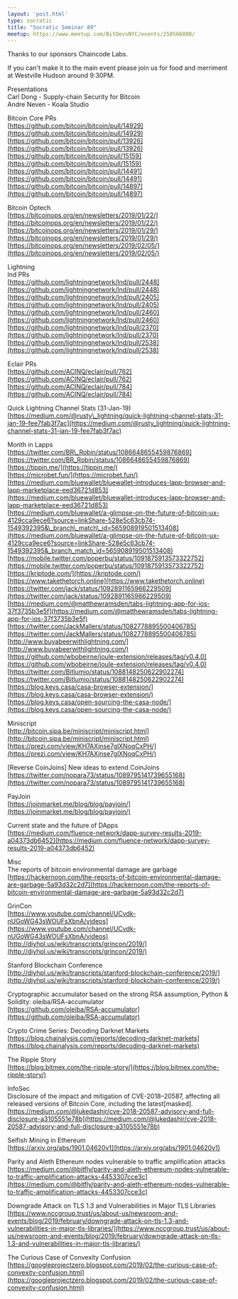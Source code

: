 ```yaml
---
layout: 'post.html'
type: socratic
title: "Socratic Seminar 89"
meetup: https://www.meetup.com/BitDevsNYC/events/258566808/
---
```


Thanks to our sponsors Chaincode Labs.

If you can't make it to the main event please join us for food and merriment at Westville Hudson around 9:30PM.

Presentations  
Carl Dong - Supply-chain Security for Bitcoin  
Andre Neven - Koala Studio

Bitcoin Core PRs  
[https://github.com/bitcoin/bitcoin/pull/14929](https://github.com/bitcoin/bitcoin/pull/14929)  
[https://github.com/bitcoin/bitcoin/pull/13926](https://github.com/bitcoin/bitcoin/pull/13926)  
[https://github.com/bitcoin/bitcoin/pull/15159](https://github.com/bitcoin/bitcoin/pull/15159)  
[https://github.com/bitcoin/bitcoin/pull/14491](https://github.com/bitcoin/bitcoin/pull/14491)  
[https://github.com/bitcoin/bitcoin/pull/14897](https://github.com/bitcoin/bitcoin/pull/14897)

Bitcoin Optech  
[https://bitcoinops.org/en/newsletters/2019/01/22/](https://bitcoinops.org/en/newsletters/2019/01/22/)  
[https://bitcoinops.org/en/newsletters/2019/01/29/](https://bitcoinops.org/en/newsletters/2019/01/29/)  
[https://bitcoinops.org/en/newsletters/2019/02/05/](https://bitcoinops.org/en/newsletters/2019/02/05/)

Lightning  
lnd PRs  
[https://github.com/lightningnetwork/lnd/pull/2448](https://github.com/lightningnetwork/lnd/pull/2448)  
[https://github.com/lightningnetwork/lnd/pull/2405](https://github.com/lightningnetwork/lnd/pull/2405)  
[https://github.com/lightningnetwork/lnd/pull/2460](https://github.com/lightningnetwork/lnd/pull/2460)  
[https://github.com/lightningnetwork/lnd/pull/2370](https://github.com/lightningnetwork/lnd/pull/2370)  
[https://github.com/lightningnetwork/lnd/pull/2538](https://github.com/lightningnetwork/lnd/pull/2538)

Eclair PRs  
[https://github.com/ACINQ/eclair/pull/762](https://github.com/ACINQ/eclair/pull/762)  
[https://github.com/ACINQ/eclair/pull/784](https://github.com/ACINQ/eclair/pull/784)

Quick Lightning Channel Stats (31-Jan-19)  
[https://medium.com/@rusty\_lightning/quick-lightning-channel-stats-31-jan-19-fee7fab3f7ac](https://medium.com/@rusty_lightning/quick-lightning-channel-stats-31-jan-19-fee7fab3f7ac)

Month in Lapps  
[https://twitter.com/BR\_Robin/status/1086648655459876869](https://twitter.com/BR_Robin/status/1086648655459876869)  
[https://tippin.me/](https://tippin.me/)  
[https://microbet.fun/](https://microbet.fun/)  
[https://medium.com/bluewallet/bluewallet-introduces-lapp-browser-and-lapp-marketplace-eed36721d853](https://medium.com/bluewallet/bluewallet-introduces-lapp-browser-and-lapp-marketplace-eed36721d853)  
[https://medium.com/bluewallet/a-glimpse-on-the-future-of-bitcoin-ux-4129cca9ece6?source=linkShare-528e5c63cb74-1549392395&\_branch\_match\_id=565908919501513408](https://medium.com/bluewallet/a-glimpse-on-the-future-of-bitcoin-ux-4129cca9ece6?source=linkShare-528e5c63cb74-1549392395&_branch_match_id=565908919501513408)  
[https://mobile.twitter.com/poperbu/status/1091875913573322752](https://mobile.twitter.com/poperbu/status/1091875913573322752)  
[https://kriptode.com/](https://kriptode.com/)  
[https://www.takethetorch.online](https://www.takethetorch.online)  
[https://twitter.com/jack/status/1092891165966229509](https://twitter.com/jack/status/1092891165966229509)  
[https://medium.com/@matthewramsden/tabs-lightning-app-for-ios-37f3735b3e5f](https://medium.com/@matthewramsden/tabs-lightning-app-for-ios-37f3735b3e5f)  
[https://twitter.com/JackMallers/status/1082778895500406785](https://twitter.com/JackMallers/status/1082778895500406785)  
[http://www.buyabeerwithlightning.com/](http://www.buyabeerwithlightning.com/)  
[https://github.com/wbobeirne/joule-extension/releases/tag/v0.4.0](https://github.com/wbobeirne/joule-extension/releases/tag/v0.4.0)  
[https://twitter.com/Bitlumio/status/1088148250622902274](https://twitter.com/Bitlumio/status/1088148250622902274)  
[https://blog.keys.casa/casa-browser-extension/](https://blog.keys.casa/casa-browser-extension/)  
[https://blog.keys.casa/open-sourcing-the-casa-node/](https://blog.keys.casa/open-sourcing-the-casa-node/)

Miniscript  
[http://bitcoin.sipa.be/miniscript/miniscript.html](http://bitcoin.sipa.be/miniscript/miniscript.html)  
[https://prezi.com/view/KH7AXjnse7glXNoqCxPH/](https://prezi.com/view/KH7AXjnse7glXNoqCxPH/)

\[Reverse CoinJoins\] New ideas to extend CoinJoins  
[https://twitter.com/nopara73/status/1089795141739655168](https://twitter.com/nopara73/status/1089795141739655168)

PayJoin  
[https://joinmarket.me/blog/blog/payjoin/](https://joinmarket.me/blog/blog/payjoin/)

Current state and the future of DApps  
[https://medium.com/fluence-network/dapp-survey-results-2019-a04373db6452](https://medium.com/fluence-network/dapp-survey-results-2019-a04373db6452)

Misc  
The reports of bitcoin environmental damage are garbage  
[https://hackernoon.com/the-reports-of-bitcoin-environmental-damage-are-garbage-5a93d32c2d7](https://hackernoon.com/the-reports-of-bitcoin-environmental-damage-are-garbage-5a93d32c2d7)

GrinCon  
[https://www.youtube.com/channel/UCvdk-nUGoWG43sWOUFsXbnA/videos](https://www.youtube.com/channel/UCvdk-nUGoWG43sWOUFsXbnA/videos)  
[http://diyhpl.us/wiki/transcripts/grincon/2019/](http://diyhpl.us/wiki/transcripts/grincon/2019/)

Stanford Blockchain Conference  
[http://diyhpl.us/wiki/transcripts/stanford-blockchain-conference/2019/](http://diyhpl.us/wiki/transcripts/stanford-blockchain-conference/2019/)

Cryptographic accumulator based on the strong RSA assumption, Python & Solidity: oleiba/RSA-accumulator  
[https://github.com/oleiba/RSA-accumulator](https://github.com/oleiba/RSA-accumulator)

Crypto Crime Series: Decoding Darknet Markets  
[https://blog.chainalysis.com/reports/decoding-darknet-markets](https://blog.chainalysis.com/reports/decoding-darknet-markets)

The Ripple Story  
[https://blog.bitmex.com/the-ripple-story/](https://blog.bitmex.com/the-ripple-story/)

InfoSec  
Disclosure of the impact and mitigation of CVE-2018–20587, affecting all released versions of Bitcoin Core, including the latest\[masked\].  
[https://medium.com/@lukedashjr/cve-2018-20587-advisory-and-full-disclosure-a3105551e78b](https://medium.com/@lukedashjr/cve-2018-20587-advisory-and-full-disclosure-a3105551e78b)

Selfish Mining in Ethereum  
[https://arxiv.org/abs/1901.04620v1](https://arxiv.org/abs/1901.04620v1)

Parity and Aleth Ethereum nodes vulnerable to traffic amplification attacks  
[https://medium.com/@bitfly/parity-and-aleth-ethereum-nodes-vulnerable-to-traffic-amplification-attacks-4453307cce3c](https://medium.com/@bitfly/parity-and-aleth-ethereum-nodes-vulnerable-to-traffic-amplification-attacks-4453307cce3c)

Downgrade Attack on TLS 1.3 and Vulnerabilities in Major TLS Libraries  
[https://www.nccgroup.trust/us/about-us/newsroom-and-events/blog/2019/february/downgrade-attack-on-tls-1.3-and-vulnerabilities-in-major-tls-libraries/](https://www.nccgroup.trust/us/about-us/newsroom-and-events/blog/2019/february/downgrade-attack-on-tls-1.3-and-vulnerabilities-in-major-tls-libraries/)

The Curious Case of Convexity Confusion  
[https://googleprojectzero.blogspot.com/2019/02/the-curious-case-of-convexity-confusion.html](https://googleprojectzero.blogspot.com/2019/02/the-curious-case-of-convexity-confusion.html)
